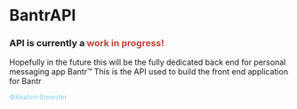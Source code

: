 # BantrAPI

### API is currently a <span style="color: #bf4239">work in progress!</span>

Hopefully in the future this will be the fully dedicated back end for personal messaging app Bantr&trade;
This is the API used to build the front end application for Bantr

<small style="color: skyblue">&copy;Keaton-Brewster</small>
